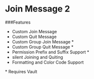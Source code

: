 Join Message 2
==============

###Features

- Custom Join Message
- Custom Quit Message
- Custom Group Join Message \*
- Custom Group Quit Message \*
- Permission Prefix and Suffix Support \*
- silent Joining and Quiting
- Formatting and Color Code Support

 \* Requires Vault  
 